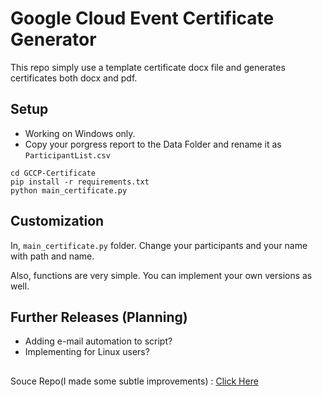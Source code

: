 # Google Cloud Event Certificate Generator

This repo simply use a template certificate docx file and generates certificates
both docx and pdf.

## Setup
- Working on Windows only.
- Copy your porgress report to the Data Folder and rename it as `ParticipantList.csv`


```
cd GCCP-Certificate
pip install -r requirements.txt
python main_certificate.py

```

## Customization

In, `main_certificate.py` folder. Change your participants and your name with path and name.

Also, functions are very simple. You can implement your own versions as well.

## Further Releases (Planning)
- Adding e-mail automation to script?
- Implementing for Linux users?

<h2></h2>


Souce Repo(I made some subtle improvements) : <a href="https://github.com/muhammedogz/MLSA-Certificate-Automate">Click Here</a>
